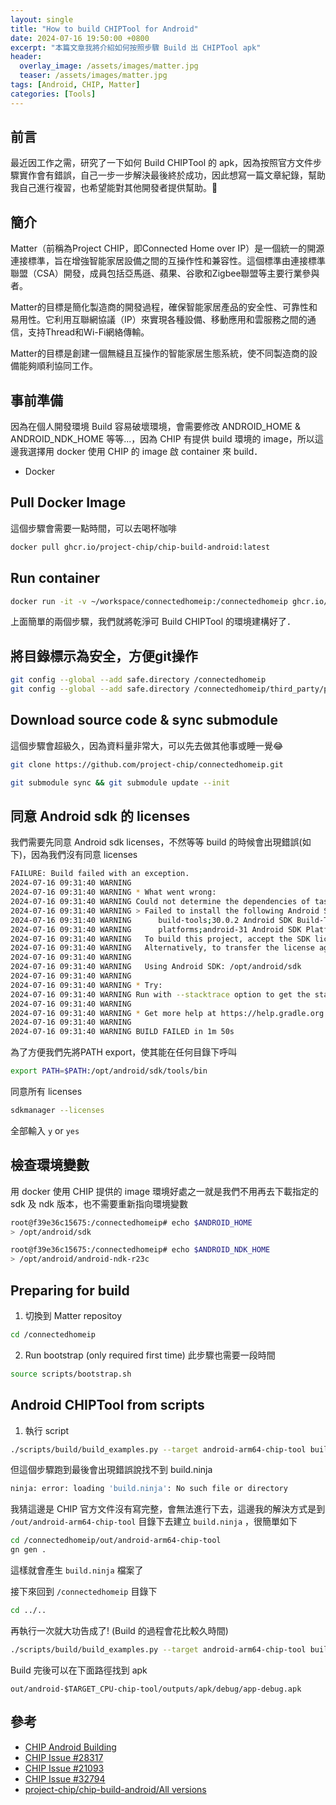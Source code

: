 ```yaml
---
layout: single
title: "How to build CHIPTool for Android"
date: 2024-07-16 19:50:00 +0800
excerpt: "本篇文章我將介紹如何按照步驟 Build 出 CHIPTool apk"
header:
  overlay_image: /assets/images/matter.jpg
  teaser: /assets/images/matter.jpg
tags: [Android, CHIP, Matter]
categories: [Tools]
---
```


## 前言

最近因工作之需，研究了一下如何 Build CHIPTool 的 apk，因為按照官方文件步驟實作會有錯誤，自己一步一步解決最後終於成功，因此想寫一篇文章紀錄，幫助我自己進行複習，也希望能對其他開發者提供幫助。🙂

## 簡介

Matter（前稱為Project CHIP，即Connected Home over IP）是一個統一的開源連接標準，旨在增強智能家居設備之間的互操作性和兼容性。這個標準由連接標準聯盟（CSA）開發，成員包括亞馬遜、蘋果、谷歌和Zigbee聯盟等主要行業參與者。

Matter的目標是簡化製造商的開發過程，確保智能家居產品的安全性、可靠性和易用性。它利用互聯網協議（IP）來實現各種設備、移動應用和雲服務之間的通信，支持Thread和Wi-Fi網絡傳輸。

Matter的目標是創建一個無縫且互操作的智能家居生態系統，使不同製造商的設備能夠順利協同工作。

## 事前準備

因為在個人開發環境 Build 容易破壞環境，會需要修改 ANDROID_HOME & ANDROID_NDK_HOME 等等...，因為 CHIP 有提供 build 環境的 image，所以這邊我選擇用 docker 使用 CHIP 的 image 啟 container 來 build．

* Docker

## Pull Docker Image

這個步驟會需要一點時間，可以去喝杯咖啡

```bash
docker pull ghcr.io/project-chip/chip-build-android:latest
```

## Run container

```bash
docker run -it -v ~/workspace/connectedhomeip:/connectedhomeip ghcr.io/project-chip/chip-build-android:latest
```

上面簡單的兩個步驟，我們就將乾淨可 Build CHIPTool 的環境建構好了．

## 將目錄標示為安全，方便git操作

```bash
git config --global --add safe.directory /connectedhomeip
git config --global --add safe.directory /connectedhomeip/third_party/pigweed/repo
```

## Download source code & sync submodule

這個步驟會超級久，因為資料量非常大，可以先去做其他事或睡一覺😂

```bash
git clone https://github.com/project-chip/connectedhomeip.git
```

```bash
git submodule sync && git submodule update --init
```

## 同意 Android sdk 的 licenses

我們需要先同意 Android sdk licenses，不然等等 build 的時候會出現錯誤(如下)，因為我們沒有同意 licenses

```bash
FAILURE: Build failed with an exception.
2024-07-16 09:31:40 WARNING 
2024-07-16 09:31:40 WARNING * What went wrong:
2024-07-16 09:31:40 WARNING Could not determine the dependencies of task ':app:compileDebugJavaWithJavac'.
2024-07-16 09:31:40 WARNING > Failed to install the following Android SDK packages as some licences have not been accepted.
2024-07-16 09:31:40 WARNING      build-tools;30.0.2 Android SDK Build-Tools 30.0.2
2024-07-16 09:31:40 WARNING      platforms;android-31 Android SDK Platform 31
2024-07-16 09:31:40 WARNING   To build this project, accept the SDK license agreements and install the missing components using the Android Studio SDK Manager.
2024-07-16 09:31:40 WARNING   Alternatively, to transfer the license agreements from one workstation to another, see http://d.android.com/r/studio-ui/export-licenses.html
2024-07-16 09:31:40 WARNING   
2024-07-16 09:31:40 WARNING   Using Android SDK: /opt/android/sdk
2024-07-16 09:31:40 WARNING 
2024-07-16 09:31:40 WARNING * Try:
2024-07-16 09:31:40 WARNING Run with --stacktrace option to get the stack trace. Run with --info or --debug option to get more log output. Run with --scan to get full insights.
2024-07-16 09:31:40 WARNING 
2024-07-16 09:31:40 WARNING * Get more help at https://help.gradle.org
2024-07-16 09:31:40 WARNING 
2024-07-16 09:31:40 WARNING BUILD FAILED in 1m 50s
```

為了方便我們先將PATH export，使其能在任何目錄下呼叫

```bash
export PATH=$PATH:/opt/android/sdk/tools/bin
```

同意所有 licenses

```bash
sdkmanager --licenses
```

全部輸入 `y` or `yes`

## 檢查環境變數

用 docker 使用 CHIP 提供的 image 環境好處之一就是我們不用再去下載指定的 sdk 及 ndk 版本，也不需要重新指向環境變數

```bash
root@f39e36c15675:/connectedhomeip# echo $ANDROID_HOME
> /opt/android/sdk

root@f39e36c15675:/connectedhomeip# echo $ANDROID_NDK_HOME
> /opt/android/android-ndk-r23c
```

## Preparing for build

1. 切換到 Matter repositoy 

```bash
cd /connectedhomeip
```

2. Run bootstrap (only required first time) 此步驟也需要一段時間

```bash
source scripts/bootstrap.sh
```

## Android CHIPTool from scripts

1. 執行 script

```bash
./scripts/build/build_examples.py --target android-arm64-chip-tool build
```

但這個步驟跑到最後會出現錯誤說找不到 build.ninja

```bash
ninja: error: loading 'build.ninja': No such file or directory
```

我猜這邊是 CHIP 官方文件沒有寫完整，會無法進行下去，這邊我的解決方式是到 `/out/android-arm64-chip-tool` 目錄下去建立 `build.ninja` ，很簡單如下

```bash
cd /connectedhomeip/out/android-arm64-chip-tool
gn gen .
```

這樣就會產生 `build.ninja` 檔案了

接下來回到 `/connectedhomeip` 目錄下

```bash
cd ../..
```

再執行一次就大功告成了! (Build 的過程會花比較久時間)

```bash
./scripts/build/build_examples.py --target android-arm64-chip-tool build
```

Build 完後可以在下面路徑找到 apk

 `out/android-$TARGET_CPU-chip-tool/outputs/apk/debug/app-debug.apk`

## 參考

* [CHIP Android Building](https://github.com/project-chip/connectedhomeip/blob/master/docs/guides/android_building.md)
* [CHIP Issue #28317](https://github.com/project-chip/connectedhomeip/issues/28317)
* [CHIP Issue #21093](https://github.com/project-chip/connectedhomeip/issues/21093)
* [CHIP Issue #32794](https://github.com/project-chip/connectedhomeip/issues/32795)
* [project-chip/chip-build-android/All versions](https://github.com/project-chip/connectedhomeip/pkgs/container/chip-build-android/versions?filters%5Bversion_type%5D=tagged)
